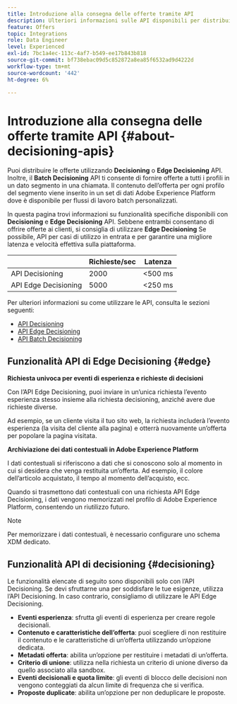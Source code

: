 ```yaml
---
title: Introduzione alla consegna delle offerte tramite API
description: Ulteriori informazioni sulle API disponibili per distribuire le offerte personalizzate.
feature: Offers
topic: Integrations
role: Data Engineer
level: Experienced
exl-id: 7bc1a4ec-113c-4af7-b549-ee17b843b818
source-git-commit: bf738ebac09d5c852872a8ea85f6532ad9d4222d
workflow-type: tm+mt
source-wordcount: '442'
ht-degree: 6%

---
```


# Introduzione alla consegna delle offerte tramite API {#about-decisioning-apis}

Puoi distribuire le offerte utilizzando **Decisioning** o **Edge Decisioning** API. Inoltre, il **Batch Decisioning** API ti consente di fornire offerte a tutti i profili in un dato segmento in una chiamata. Il contenuto dell’offerta per ogni profilo del segmento viene inserito in un set di dati Adobe Experience Platform dove è disponibile per flussi di lavoro batch personalizzati.

In questa pagina trovi informazioni su funzionalità specifiche disponibili con **Decisioning** e **Edge Decisioning** API. Sebbene entrambi consentano di offrire offerte ai clienti, si consiglia di utilizzare **Edge Decisioning** Se possibile, API per casi di utilizzo in entrata e per garantire una migliore latenza e velocità effettiva sulla piattaforma.

|  | Richieste/sec | Latenza |
|---|---|---|
| API Decisioning | 2000 | &lt;500 ms |
| API Edge Decisioning | 5000 | &lt;250 ms |

Per ulteriori informazioni su come utilizzare le API, consulta le sezioni seguenti:
* [API Decisioning](decisioning-api.md)
* [API Edge Decisioning](edge-decisioning-api.md)
* [API Batch Decisioning](batch-decisioning-api.md)

## Funzionalità API di Edge Decisioning {#edge}

**Richiesta univoca per eventi di esperienza e richieste di decisioni**

Con l’API Edge Decisioning, puoi inviare in un’unica richiesta l’evento esperienza stesso insieme alla richiesta decisioning, anziché avere due richieste diverse.

Ad esempio, se un cliente visita il tuo sito web, la richiesta includerà l’evento esperienza (la visita del cliente alla pagina) e otterrà nuovamente un’offerta per popolare la pagina visitata.

**Archiviazione dei dati contestuali in Adobe Experience Platform**

I dati contestuali si riferiscono a dati che si conoscono solo al momento in cui si desidera che venga restituita un’offerta. Ad esempio, il colore dell’articolo acquistato, il tempo al momento dell’acquisto, ecc.

Quando si trasmettono dati contestuali con una richiesta API Edge Decisioning, i dati vengono memorizzati nel profilo di Adobe Experience Platform, consentendo un riutilizzo futuro.

>[!NOTE]
>
>Per memorizzare i dati contestuali, è necessario configurare uno schema XDM dedicato.

## Funzionalità API di decisioning {#decisioning}

Le funzionalità elencate di seguito sono disponibili solo con l’API Decisioning. Se devi sfruttarne una per soddisfare le tue esigenze, utilizza l’API Decisioning. In caso contrario, consigliamo di utilizzare le API Edge Decisioning.

* **Eventi esperienza**: sfrutta gli eventi di esperienza per creare regole decisionali.
* **Contenuto e caratteristiche dell’offerta**: puoi scegliere di non restituire il contenuto e le caratteristiche di un’offerta utilizzando un’opzione dedicata.
* **Metadati offerta**: abilita un’opzione per restituire i metadati di un’offerta.
* **Criterio di unione**: utilizza nella richiesta un criterio di unione diverso da quello associato alla sandbox.
* **Eventi decisionali e quota limite**: gli eventi di blocco delle decisioni non vengono conteggiati da alcun limite di frequenza che si verifica.
* **Proposte duplicate**: abilita un’opzione per non deduplicare le proposte.
